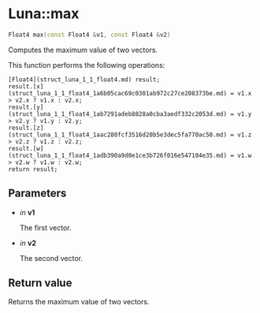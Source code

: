 # Luna::max

```c++
Float4 max(const Float4 &v1, const Float4 &v2)
```

Computes the maximum value of two vectors. 

This function performs the following operations: 
```
[Float4](struct_luna_1_1_float4.md) result;
result.[x](struct_luna_1_1_float4_1a6b05cac69c0301ab972c27ce208373be.md) = v1.x > v2.x ? v1.x : v2.x;
result.[y](struct_luna_1_1_float4_1ab7291adeb8828a0cba3aedf332c2053d.md) = v1.y > v2.y ? v1.y : v2.y;
result.[z](struct_luna_1_1_float4_1aac280fcf3516d20b5e3dec5fa770ac50.md) = v1.z > v2.z ? v1.z : v2.z;
result.[w](struct_luna_1_1_float4_1adb390a9d0e1ce3b726f016e547104e35.md) = v1.w > v2.w ? v1.w : v2.w;
return result;
```


## Parameters
* *in* **v1**

    The first vector. 

* *in* **v2**

    The second vector. 

## Return value
Returns the maximum value of two vectors. 

